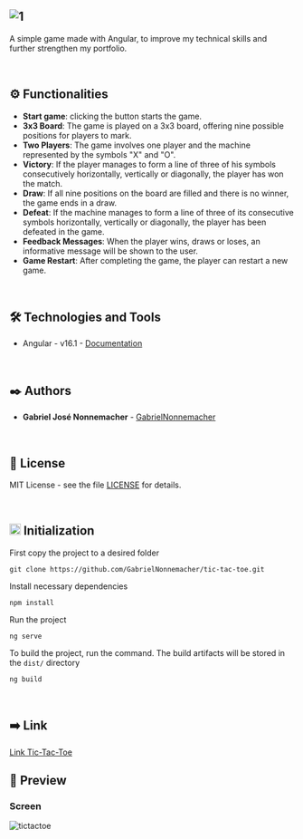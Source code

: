 ![1](https://github.com/GabrielNonnemacher/tic-tac-toe/assets/87139289/1f5a9c78-f2af-4e99-b1d4-fcf9ab896289)
---------------------

A simple game made with Angular, to improve my technical skills and further strengthen my portfolio.

<br/>

## ⚙️ Functionalities

* **Start game**: clicking the button starts the game.
* **3x3 Board**: The game is played on a 3x3 board, offering nine possible positions for players to mark.
* **Two Players**: The game involves one player and the machine represented by the symbols "X" and "O".
* **Victory**: If the player manages to form a line of three of his symbols consecutively horizontally, vertically or diagonally, the player has won the match.
* **Draw**: If all nine positions on the board are filled and there is no winner, the game ends in a draw.
* **Defeat**: If the machine manages to form a line of three of its consecutive symbols horizontally, vertically or diagonally, the player has been defeated in the game.
* **Feedback Messages**: When the player wins, draws or loses, an informative message will be shown to the user.
* **Game Restart**: After completing the game, the player can restart a new game.

<br/>

## 🛠️ Technologies and Tools

* Angular - v16.1 - [Documentation](https://angular.io)
  
<br/>

## ✒️ Authors

* **Gabriel José Nonnemacher** - [GabrielNonnemacher](https://github.com/GabrielNonnemacher)

<br/>

## 📄 License

MIT License - see the file [LICENSE](https://github.com/GabrielNonnemacher/tic-tac-toe/blob/master/LICENSE) for details.

<br/>

## <img height="20px" src="https://cdn-icons-png.flaticon.com/512/352/352163.png"> Initialization

First copy the project to a desired folder
```
git clone https://github.com/GabrielNonnemacher/tic-tac-toe.git
```
Install necessary dependencies
```
npm install
```
Run the project
```
ng serve
```
To build the project, run the command. The build artifacts will be stored in the `dist/` directory
```
ng build
```

<br/>

## ➡️ Link
<a href="https://gabriel-nonnemacher-tic-tac-toe.vercel.app" target="_blank" rel="noopener noreferrer">Link Tic-Tac-Toe<a/>
<br/>

## 👀 Preview
### Screen
![tictactoe](https://github.com/GabrielNonnemacher/tic-tac-toe/assets/87139289/5a2f8894-af70-4999-802c-aaa08182f4d2)


